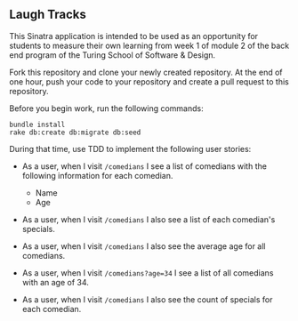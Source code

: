 ## Laugh Tracks

This Sinatra application is intended to be used as an opportunity for students to measure their own learning from week 1 of module 2 of the back end program of the Turing School of Software & Design.

Fork this repository and clone your newly created repository. At the end of one hour, push your code to your repository and create a pull request to this repository.

Before you begin work, run the following commands:

```
bundle install
rake db:create db:migrate db:seed
```

During that time, use TDD to implement the following user stories:

* As a user, when I visit `/comedians` I see a list of comedians with the following information for each comedian.
    * Name
    * Age

* As a user, when I visit `/comedians` I also see a list of each comedian's specials.

* As a user, when I visit `/comedians` I also see the average age for all comedians.

* As a user, when I visit `/comedians?age=34` I see a list of all comedians with an age of 34.

* As a user, when I visit `/comedians` I also see the count of specials for each comedian.
